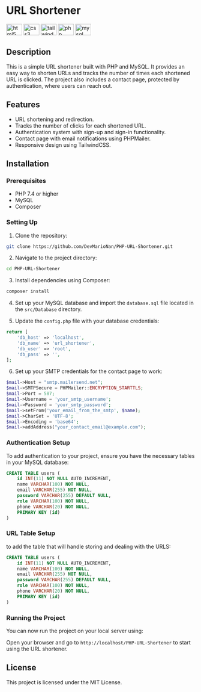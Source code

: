 
# URL Shortener

<img src="https://cdn.jsdelivr.net/gh/devicons/devicon/icons/html5/html5-original.svg" height="30" width="42" alt="html5 logo"  />
<img src="https://cdn.jsdelivr.net/gh/devicons/devicon/icons/css3/css3-original.svg" height="30" width="42" alt="css3 logo"  />
<img src="https://cdn.jsdelivr.net/gh/devicons/devicon/icons/tailwindcss/tailwindcss-original.svg" height="30" width="42" alt="tailwindcss logo"  />
<img src="https://cdn.jsdelivr.net/gh/devicons/devicon/icons/php/php-original.svg" height="30" width="42" alt="php logo"  />
<img src="https://cdn.jsdelivr.net/gh/devicons/devicon/icons/mysql/mysql-original.svg" height="30" width="42" alt="mysql logo"  />

## Description

This is a simple URL shortener built with PHP and MySQL. It provides an easy way to shorten URLs and tracks the number of times each shortened URL is clicked. The project also includes a contact page, protected by authentication, where users can reach out.

## Features

- URL shortening and redirection.
- Tracks the number of clicks for each shortened URL.
- Authentication system with sign-up and sign-in functionality.
- Contact page with email notifications using PHPMailer.
- Responsive design using TailwindCSS.

## Installation

### Prerequisites

- PHP 7.4 or higher
- MySQL
- Composer

### Setting Up

1. Clone the repository:

```bash
git clone https://github.com/DevMarioNan/PHP-URL-Shortener.git
```

2. Navigate to the project directory:

```bash
cd PHP-URL-Shortener
```

3. Install dependencies using Composer:

```bash
composer install
```

4. Set up your MySQL database and import the `database.sql` file located in the `src/Database` directory.

5. Update the `config.php` file with your database credentials:

```php
return [
    'db_host' => 'localhost',
    'db_name' => 'url_shortener',
    'db_user' => 'root',
    'db_pass' => '',
];

```

6. Set up your SMTP credentials for the contact page to work:

```php
$mail->Host = "smtp.mailersend.net";
$mail->SMTPSecure = PHPMailer::ENCRYPTION_STARTTLS;
$mail->Port = 587;
$mail->Username = 'your_smtp_username';
$mail->Password = 'your_smtp_password';
$mail->setFrom('your_email_from_the_smtp', $name);
$mail->CharSet = 'UTF-8';
$mail->Encoding = 'base64';
$mail->addAddress("your_contact_email@example.com");
```

### Authentication Setup

To add authentication to your project, ensure you have the necessary tables in your MySQL database:

```sql
CREATE TABLE users (
    id INT(11) NOT NULL AUTO_INCREMENT,
    name VARCHAR(100) NOT NULL,
    email VARCHAR(255) NOT NULL,
    password VARCHAR(255) DEFAULT NULL,
    role VARCHAR(100) NOT NULL,
    phone VARCHAR(20) NOT NULL,
    PRIMARY KEY (id)
)
```

### URL Table Setup

to add the table that will handle storing and dealing with the URLS:

```sql
CREATE TABLE users (
    id INT(11) NOT NULL AUTO_INCREMENT,
    name VARCHAR(100) NOT NULL,
    email VARCHAR(255) NOT NULL,
    password VARCHAR(255) DEFAULT NULL,
    role VARCHAR(100) NOT NULL,
    phone VARCHAR(20) NOT NULL,
    PRIMARY KEY (id)
)
```

### Running the Project

You can now run the project on your local server using:

Open your browser and go to `http://localhost/PHP-URL-Shortener` to start using the URL shortener.

## License

This project is licensed under the MIT License.

